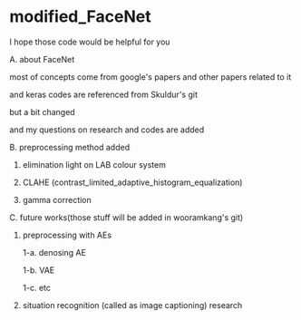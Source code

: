 # modified_FaceNet


I hope those code would be helpful for you



A. about FaceNet

most of concepts come from google's papers and other papers related to it

and keras codes are referenced from Skuldur's git

but a bit changed

and my questions on research and codes are added


B. preprocessing method added

1. elimination light on LAB colour system

2. CLAHE (contrast_limited_adaptive_histogram_equalization)

3. gamma correction



C. future works(those stuff will be added in wooramkang's git)

1. preprocessing with AEs

      1-a. denosing AE
  
    1-b. VAE
  
    1-c. etc
  
2. situation recognition (called as image captioning) research 
